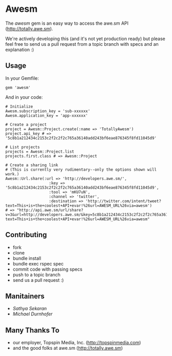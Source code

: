 # Awesm #

The *awesm* gem is an easy way to access the awe.sm API (http://totally.awe.sm).

We're actively developing this (and it's not yet production ready) but please
feel free to send us a pull request from a topic branch with specs and an
explanation :)

## Usage ##

In your Gemfile:

    gem 'awesm'

And in your code:

    # Initialize
    Awesm.subscription_key = 'sub-xxxxxx'
    Awesm.application_key = 'app-xxxxxx'

    # Create a project
    project = Awesm::Project.create(:name => 'TotallyAwesm')
    project.api_key # => '5c8b1a212434c2153c2f2c2f2c765a36140add243bf6eae876345f8fd11045d9'

    # List projects
    projects = Awesm::Project.list
    projects.first.class # => Awesm::Project

    # Create a sharing link
    # (This is currently very rudimentary--only the options shown will work.)
    Awesm::Url.share(:url => 'http://developers.awe.sm/',
                       :key => '5c8b1a212434c2153c2f2c2f2c765a36140add243bf6eae876345f8fd11045d9',
                       :tool => 'mKU7uN',
                       :channel => 'twitter',
                       :destination => 'http://twitter.com/intent/tweet?text=This+is+the+coolest+API+evar!%26url=AWESM_URL%26via=awesm')
    # => "http://api.awe.sm/url/share?v=3&url=http://developers.awe.sm/&key=5c8b1a212434c2153c2f2c2f2c765a36140add243bf6eae876345f8fd11045d9&tool=mKU7uN&channel=twitter&destination=http://twitter.com/intent/tweet?text=This+is+the+coolest+API+evar!%26url=AWESM_URL%26via=awesm"

## Contributing ##

* fork
* clone
* bundle install
* bundle exec rspec spec
* commit code with passing specs
* push to a topic branch
* send us a pull request :)

## Manitainers ##

* *Sathya Sekaran*
* *Michael Durnhofer*

## Many Thanks To ##
* our employer, Topspin Media, Inc. (http://topspinmedia.com)
* and the good folks at awe.sm (http://totally.awe.sm)
